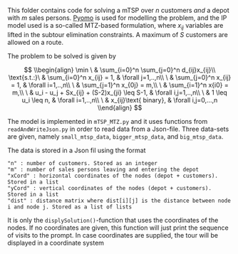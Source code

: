 This folder contains code for solving a mTSP over $n$ customers *and* a depot with $m$ sales persons.
[Pyomo](http://www.pyomo.org/) is used for modelling the problem, and the IP model used is a so-called MTZ-based formulation,
where $x_{ij}$ variables are lifted in the subtour elimination constraints. A maximum of $S$ customers are allowed on a route.

The problem to be solved is given by 

$$
\\begin{align}
  \min        \ & \sum_{i=0}^n \sum_{j=0}^n d_{ij}x_{ij}\\
  \text{s.t.:}\ & \sum_{i=0}^n x_{ij} = 1, & \forall j=1,..,n\\
              \ & \sum_{j=0}^n x_{ij} = 1, & \forall i=1,..,n\\
              \ & \sum_{j=1}^n x_{0j} = m,\\
              \ & \sum_{i=1}^n x{i0} = m,\\
              \ & u_i - u_j + Sx_{ij} + (S-2)x_{ji} \leq S-1, & \forall i,j=1,..,n\\
              \ & 1 \leq u_i \leq n, & \forall i=1,..,n\\
              \ & x_{ij}\text{ binary}, & \forall i,j=0,...,n
\\end{align}
$$

The model is implemented in `mTSP_MTZ.py` and it uses functions from `readAndWriteJson.py` in order to read data from a Json-file.
Three data-sets are given, namely `small_mtsp_data`, `bigger_mtsp_data`, and `big_mtsp_data`.

The data is stored in a Json fil using the format
```
"n" : number of customers. Stored as an integer
"m" : number of sales persons leaving and entering the depot
"xCord" : horizontal coordinates of the nodes (depot + customers). Stored in a list
"yCord" : vertical coordinates of the nodes (depot + customers). Stored in a list
"dist" : distance matrix where dist[i][j] is the distance between node i and node j. Stored as a list of lists
```

It is only the `displySolution()`-function that uses the coordinates of the nodes. 
If no coordinates are given, this function will just print the sequence of visits to the prompt.
In case coordinates are supplied, the tour will be displayed in a coordinate system
